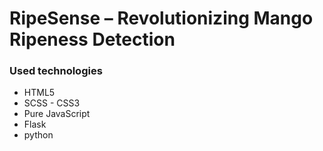 # RipeSense – Revolutionizing Mango Ripeness Detection 

### Used technologies
 * HTML5  
 * SCSS - CSS3
 * Pure JavaScript
 * Flask
 * python
